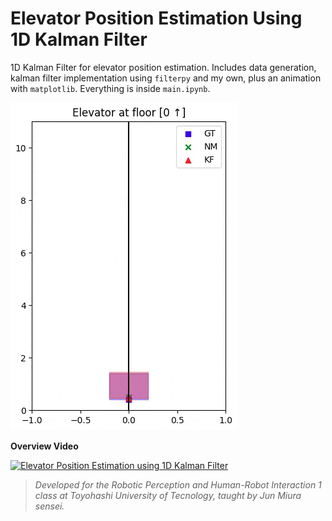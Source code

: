 # Elevator Position Estimation Using 1D Kalman Filter

1D Kalman Filter for elevator position estimation. Includes data generation, kalman filter implementation using `filterpy` and my own, plus an animation with `matplotlib`. Everything is inside `main.ipynb`.

![Elevator animation](./elevator.gif)

__Overview Video__

[![Elevator Position Estimation using 1D Kalman Filter](http://markdown-videos-api.jorgenkh.no/youtube/9G9vPwj8ZZw?width=720&height=480)](https://youtu.be/9G9vPwj8ZZw)

> *Developed for the Robotic Perception and Human-Robot Interaction 1 class at Toyohashi University of Tecnology, taught by Jun Miura sensei.*
